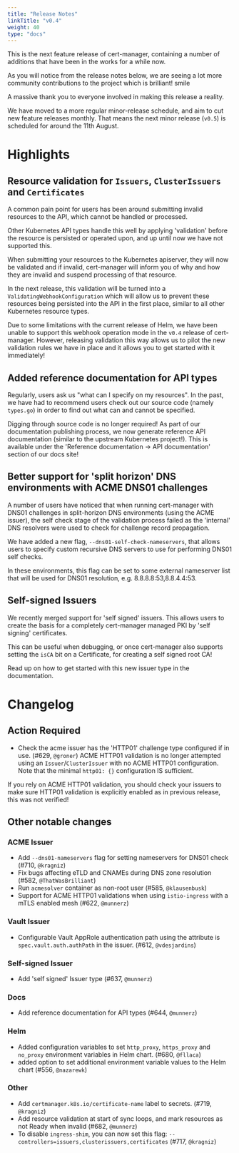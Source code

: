 ```yaml
---
title: "Release Notes"
linkTitle: "v0.4"
weight: 40
type: "docs"
---
```


This is the next feature release of cert-manager, containing a number of additions
that have been in the works for a while now.

As you will notice from the release notes below, we are seeing a lot more community
contributions to the project which is brilliant! smile

A massive thank you to everyone involved in making this release a reality.

We have moved to a more regular minor-release schedule, and aim to cut new feature
releases monthly. That means the next minor release (`v0.5`) is scheduled for
around the 11th August.

# Highlights

## Resource validation for `Issuers`, `ClusterIssuers` and `Certificates`
A common pain point for users has been around submitting invalid resources to the
API, which cannot be handled or processed.

Other Kubernetes API types handle this well by applying 'validation' before the
resource is persisted or operated upon, and up until now we have not supported this.

When submitting your resources to the Kubernetes apiserver, they will now be validated
and if invalid, cert-manager will inform you of why and how they are invalid and
suspend processing of that resource.

In the next release, this validation will be turned into a `ValidatingWebhookConfiguration`
which will allow us to prevent these resources being persisted into the API in
the first place, similar to all other Kubernetes resource types.

Due to some limitations with the current release of Helm, we have been unable to
support this webhook operation mode in the `v0.4` release of cert-manager.
However, releasing validation this way allows us to pilot the new validation rules
we have in place and it allows you to get started with it immediately!

## Added reference documentation for API types
Regularly, users ask us "what can I specify on my resources". In the past, we have
had to recommend users check out our source code (namely `types.go`) in order to
find out what can and cannot be specified.

Digging through source code is no longer required! As part of our documentation
publishing process, we now generate reference API documentation (similar to the
upstream Kubernetes project!). This is available under the
'Reference documentation -> API documentation' section of our docs site!

## Better support for 'split horizon' DNS environments with ACME DNS01 challenges
A number of users have noticed that when running cert-manager with DNS01 challenges
in split-horizon DNS environments (using the ACME issuer), the self check stage
of the validation process failed as the 'internal' DNS resolvers were used to
check for challenge record propagation.

We have added a new flag, `--dns01-self-check-nameservers`, that allows users to specify
custom recursive DNS servers to use for performing DNS01 self checks.

In these environments, this flag can be set to some external nameserver list that
will be used for DNS01 resolution, e.g. 8.8.8.8:53,8.8.4.4:53.

## Self-signed Issuers
We recently merged support for 'self signed' issuers. This allows users to create
the basis for a completely cert-manager managed PKI by 'self signing' certificates.

This can be useful when debugging, or once cert-manager also supports setting the
`isCA` bit on a Certificate, for creating a self signed root CA!

Read up on how to get started with this new issuer type in the documentation.

# Changelog
## Action Required
- Check the acme issuer has the 'HTTP01' challenge type configured if in use. (#629, `@groner`)
ACME HTTP01 validation is no longer attempted using an
`Issuer`/`ClusterIssuer` with no ACME HTTP01 configuration. Note that the minimal
`http01: {}` configuration IS sufficient.

If you rely on ACME HTTP01 validation, you should check your issuers to make
sure HTTP01 validation is explicitly enabled as in previous release, this was
not verified!

## Other notable changes
### ACME Issuer
- Add `--dns01-nameservers` flag for setting nameservers for DNS01 check (#710, `@kragniz`)
- Fix bugs affecting eTLD and CNAMEs during DNS zone resolution (#582, `@ThatWasBrilliant`)
- Run `acmesolver` container as non-root user (#585, `@klausenbusk`)
- Support for ACME HTTP01 validations when using `istio-ingress` with a mTLS enabled mesh (#622, `@munnerz`)
### Vault Issuer
- Configurable Vault AppRole authentication path using the attribute is `spec.vault.auth.authPath` in the issuer. (#612, `@vdesjardins`)
### Self-signed Issuer
- Add 'self signed' Issuer type (#637, `@munnerz`)
### Docs
- Add reference documentation for API types (#644, `@munnerz`)
### Helm
- Added configuration variables to set `http_proxy`, `https_proxy` and `no_proxy` environment variables in Helm chart. (#680, `@fllaca`)
- added option to set additional environment variable values to the Helm chart (#556, `@nazarewk`)
### Other
- Add `certmanager.k8s.io/certificate-name` label to secrets. (#719, `@kragniz`)
- Add resource validation at start of sync loops, and mark resources as not Ready when invalid (#682, `@munnerz`)
- To disable `ingress-shim`, you can now set this flag: `--controllers=issuers,clusterissuers,certificates` (#717, `@kragniz`)
